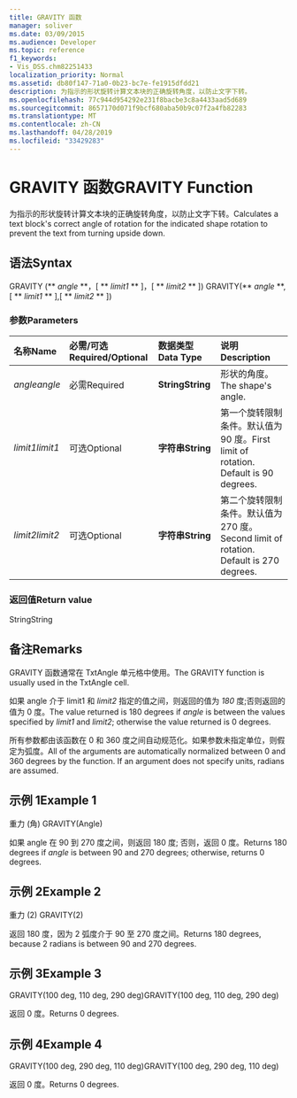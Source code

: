 ```yaml
---
title: GRAVITY 函数
manager: soliver
ms.date: 03/09/2015
ms.audience: Developer
ms.topic: reference
f1_keywords:
- Vis_DSS.chm82251433
localization_priority: Normal
ms.assetid: db80f147-71a0-0b23-bc7e-fe1915dfdd21
description: 为指示的形状旋转计算文本块的正确旋转角度，以防止文字下转。
ms.openlocfilehash: 77c944d954292e231f8bacbe3c8a4433aad5d689
ms.sourcegitcommit: 8657170d071f9bcf680aba50b9c07f2a4fb82283
ms.translationtype: MT
ms.contentlocale: zh-CN
ms.lasthandoff: 04/28/2019
ms.locfileid: "33429283"
---
```

# <a name="gravity-function"></a><span data-ttu-id="4b4ab-103">GRAVITY 函数</span><span class="sxs-lookup"><span data-stu-id="4b4ab-103">GRAVITY Function</span></span>

<span data-ttu-id="4b4ab-104">为指示的形状旋转计算文本块的正确旋转角度，以防止文字下转。</span><span class="sxs-lookup"><span data-stu-id="4b4ab-104">Calculates a text block's correct angle of rotation for the indicated shape rotation to prevent the text from turning upside down.</span></span>
  
## <a name="syntax"></a><span data-ttu-id="4b4ab-105">语法</span><span class="sxs-lookup"><span data-stu-id="4b4ab-105">Syntax</span></span>

<span data-ttu-id="4b4ab-106">GRAVITY (\*\* *angle* \*\*，[ \*\* *limit1* \*\* ]，[ \*\* *limit2* \*\* ]) </span><span class="sxs-lookup"><span data-stu-id="4b4ab-106">GRAVITY(\*\* *angle* \*\*,[ \*\* *limit1* \*\* ],[ \*\* *limit2* \*\* ])</span></span> 
  
### <a name="parameters"></a><span data-ttu-id="4b4ab-107">参数</span><span class="sxs-lookup"><span data-stu-id="4b4ab-107">Parameters</span></span>

|<span data-ttu-id="4b4ab-108">**名称**</span><span class="sxs-lookup"><span data-stu-id="4b4ab-108">**Name**</span></span>|<span data-ttu-id="4b4ab-109">**必需/可选**</span><span class="sxs-lookup"><span data-stu-id="4b4ab-109">**Required/Optional**</span></span>|<span data-ttu-id="4b4ab-110">**数据类型**</span><span class="sxs-lookup"><span data-stu-id="4b4ab-110">**Data Type**</span></span>|<span data-ttu-id="4b4ab-111">**说明**</span><span class="sxs-lookup"><span data-stu-id="4b4ab-111">**Description**</span></span>|
|:-----|:-----|:-----|:-----|
| <span data-ttu-id="4b4ab-112">_angle_</span><span class="sxs-lookup"><span data-stu-id="4b4ab-112">_angle_</span></span> <br/> |<span data-ttu-id="4b4ab-113">必需</span><span class="sxs-lookup"><span data-stu-id="4b4ab-113">Required</span></span>  <br/> |<span data-ttu-id="4b4ab-114">**String**</span><span class="sxs-lookup"><span data-stu-id="4b4ab-114">**String**</span></span> <br/> | <span data-ttu-id="4b4ab-115">形状的角度。</span><span class="sxs-lookup"><span data-stu-id="4b4ab-115">The shape's angle.</span></span>  <br/> |
| <span data-ttu-id="4b4ab-116">_limit1_</span><span class="sxs-lookup"><span data-stu-id="4b4ab-116">_limit1_</span></span> <br/> |<span data-ttu-id="4b4ab-117">可选</span><span class="sxs-lookup"><span data-stu-id="4b4ab-117">Optional</span></span>  <br/> |<span data-ttu-id="4b4ab-118">**字符串**</span><span class="sxs-lookup"><span data-stu-id="4b4ab-118">**String**</span></span> <br/> |<span data-ttu-id="4b4ab-p101">第一个旋转限制条件。默认值为 90 度。</span><span class="sxs-lookup"><span data-stu-id="4b4ab-p101">First limit of rotation. Default is 90 degrees.</span></span>  <br/> |
| <span data-ttu-id="4b4ab-121">_limit2_</span><span class="sxs-lookup"><span data-stu-id="4b4ab-121">_limit2_</span></span> <br/> |<span data-ttu-id="4b4ab-122">可选</span><span class="sxs-lookup"><span data-stu-id="4b4ab-122">Optional</span></span>  <br/> |<span data-ttu-id="4b4ab-123">**字符串**</span><span class="sxs-lookup"><span data-stu-id="4b4ab-123">**String**</span></span> <br/> |<span data-ttu-id="4b4ab-p102">第二个旋转限制条件。默认值为 270 度。</span><span class="sxs-lookup"><span data-stu-id="4b4ab-p102">Second limit of rotation. Default is 270 degrees.</span></span>  <br/> |
   
### <a name="return-value"></a><span data-ttu-id="4b4ab-126">返回值</span><span class="sxs-lookup"><span data-stu-id="4b4ab-126">Return value</span></span>

<span data-ttu-id="4b4ab-127">String</span><span class="sxs-lookup"><span data-stu-id="4b4ab-127">String</span></span>
  
## <a name="remarks"></a><span data-ttu-id="4b4ab-128">备注</span><span class="sxs-lookup"><span data-stu-id="4b4ab-128">Remarks</span></span>

<span data-ttu-id="4b4ab-129">GRAVITY 函数通常在 TxtAngle 单元格中使用。</span><span class="sxs-lookup"><span data-stu-id="4b4ab-129">The GRAVITY function is usually used in the TxtAngle cell.</span></span> 
  
<span data-ttu-id="4b4ab-130">如果 angle 介于 limit1 和 _limit2_ 指定的值之间，则返回的值为 _180_ 度;否则返回的值为 0 度。</span><span class="sxs-lookup"><span data-stu-id="4b4ab-130">The value returned is 180 degrees if  _angle_ is between the values specified by  _limit1_ and  _limit2_; otherwise the value returned is 0 degrees.</span></span>
  
<span data-ttu-id="4b4ab-p103">所有参数都由该函数在 0 和 360 度之间自动规范化。如果参数未指定单位，则假定为弧度。</span><span class="sxs-lookup"><span data-stu-id="4b4ab-p103">All of the arguments are automatically normalized between 0 and 360 degrees by the function. If an argument does not specify units, radians are assumed.</span></span> 
  
## <a name="example-1"></a><span data-ttu-id="4b4ab-133">示例 1</span><span class="sxs-lookup"><span data-stu-id="4b4ab-133">Example 1</span></span>

<span data-ttu-id="4b4ab-134">重力 (角) </span><span class="sxs-lookup"><span data-stu-id="4b4ab-134">GRAVITY(Angle)</span></span>
  
<span data-ttu-id="4b4ab-135">如果 angle 在 90 到 270 度之间，则返回 180 度; 否则，返回 0 度。</span><span class="sxs-lookup"><span data-stu-id="4b4ab-135">Returns 180 degrees if  *angle*  is between 90 and 270 degrees; otherwise, returns 0 degrees.</span></span> 
  
## <a name="example-2"></a><span data-ttu-id="4b4ab-136">示例 2</span><span class="sxs-lookup"><span data-stu-id="4b4ab-136">Example 2</span></span>

<span data-ttu-id="4b4ab-137">重力 (2) </span><span class="sxs-lookup"><span data-stu-id="4b4ab-137">GRAVITY(2)</span></span>
  
<span data-ttu-id="4b4ab-138">返回 180 度，因为 2 弧度介于 90 至 270 度之间。</span><span class="sxs-lookup"><span data-stu-id="4b4ab-138">Returns 180 degrees, because 2 radians is between 90 and 270 degrees.</span></span>
  
## <a name="example-3"></a><span data-ttu-id="4b4ab-139">示例 3</span><span class="sxs-lookup"><span data-stu-id="4b4ab-139">Example 3</span></span>

<span data-ttu-id="4b4ab-140">GRAVITY(100 deg, 110 deg, 290 deg)</span><span class="sxs-lookup"><span data-stu-id="4b4ab-140">GRAVITY(100 deg, 110 deg, 290 deg)</span></span>
  
<span data-ttu-id="4b4ab-141">返回 0 度。</span><span class="sxs-lookup"><span data-stu-id="4b4ab-141">Returns 0 degrees.</span></span>
  
## <a name="example-4"></a><span data-ttu-id="4b4ab-142">示例 4</span><span class="sxs-lookup"><span data-stu-id="4b4ab-142">Example 4</span></span>

<span data-ttu-id="4b4ab-143">GRAVITY(100 deg, 290 deg, 110 deg)</span><span class="sxs-lookup"><span data-stu-id="4b4ab-143">GRAVITY(100 deg, 290 deg, 110 deg)</span></span>
  
<span data-ttu-id="4b4ab-144">返回 0 度。</span><span class="sxs-lookup"><span data-stu-id="4b4ab-144">Returns 0 degrees.</span></span>
  

